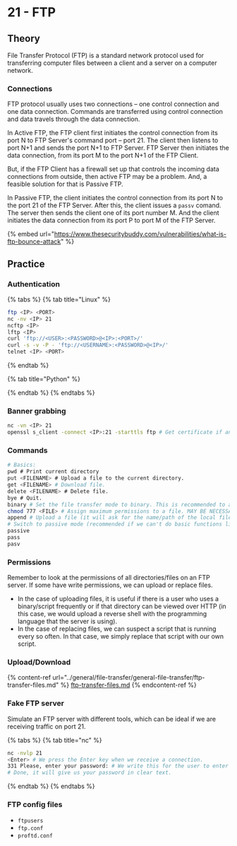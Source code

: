 # 21 - FTP

## Theory

File Transfer Protocol (FTP) is a standard network protocol used for transferring computer files between a client and a server on a computer network.

### Connections

FTP protocol usually uses two connections – one control connection and one data connection. Commands are transferred using control connection and data travels through the data connection.

In Active FTP, the FTP client first initiates the control connection from its port N to FTP Server's command port – port 21. The client then listens to port N+1 and sends the port N+1 to FTP Server. FTP Server then initiates the data connection, from its port M to the port N+1 of the FTP Client.

But, if the FTP Client has a firewall set up that controls the incoming data connections from outside, then active FTP may be a problem. And, a feasible solution for that is Passive FTP.

In Passive FTP, the client initiates the control connection from its port N to the port 21 of the FTP Server. After this, the client issues a `passv` comand. The server then sends the client one of its port number M. And the client initiates the data connection from its port P to port M of the FTP Server.

{% embed url="https://www.thesecuritybuddy.com/vulnerabilities/what-is-ftp-bounce-attack" %}

## Practice

### Authentication

{% tabs %}
{% tab title="Linux" %}
```bash
ftp <IP> <PORT>
nc -nv <IP> 21
ncftp <IP>
lftp <IP>
curl 'ftp://<USER>:<PASSWORD>@<IP>:<PORT>/'
curl -s -v -P - 'ftp://<USERNAME>:<PASSWORD>@<IP>/'
telnet <IP> <PORT>
```
{% endtab %}

{% tab title="Python" %}

{% endtab %}
{% endtabs %}

### Banner grabbing

```bash
nc -vn <IP> 21
openssl s_client -connect <IP>:21 -starttls ftp # Get certificate if any
```

### Commands

```bash
# Basics:
pwd # Print current directory
put <FILENAME> # Upload a file to the current directory.
get <FILENAME> # Download file.
delete <FILENAME> # Delete file.
bye # Quit.
binary # Set the file transfer mode to binary. This is recommended to avoid errors when downloading or transferring files. By default we are in ASCII.
chmod 777 <FILE> # Assign maximum permissions to a file. MAY BE NECESSARY WHEN UPLOADING A FILE TO RUN IT.
append # Upload a file (it will ask for the name/path of the local file and then the new name of the remote file, i.e. on the server)
# Switch to passive mode (recommended if we can't do basic functions like ls):
passive
pass
pasv
```

### Permissions

Remember to look at the permissions of all directories/files on an FTP server. If some have write permissions, we can upload or replace files.

* In the case of uploading files, it is useful if there is a user who uses a binary/script frequently or if that directory can be viewed over HTTP (in this case, we would upload a reverse shell with the programming language that the server is using).
* In the case of replacing files, we can suspect a script that is running every so often. In that case, we simply replace that script with our own script.

### Upload/Download

{% content-ref url="../general/file-transfer/general-file-transfer/ftp-transfer-files.md" %}
[ftp-transfer-files.md](../general/file-transfer/general-file-transfer/ftp-transfer-files.md)
{% endcontent-ref %}

### Fake FTP server

Simulate an FTP server with different tools, which can be ideal if we are receiving traffic on port 21.

{% tabs %}
{% tab title="nc" %}
```bash
nc -nvlp 21
<Enter> # We press the Enter key when we receive a connection.
331 Please, enter your password: # We write this for the user to enter his password (https://en.wikipedia.org/wiki/List_of_FTP_server_return_codes)
# Done, it will give us your password in clear text.
```
{% endtab %}
{% endtabs %}

### FTP config files

* `ftpusers`
* `ftp.conf`
* `proftd.conf`
